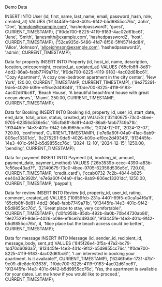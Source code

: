 Demo Data

INSERT INTO User (id, first_name, last_name, email, password_hash, role, created_at) VALUES ('913445fe-14e3-401c-9f42-b5d9855cc76c', 'John', 'Doe', 'johndoe@example.com', 'hashedpassword1', 'guest', CURRENT_TIMESTAMP), ('1f0de700-8225-4119-9183-4ac02d61bc61', 'Jane', 'Smith', 'janesmith@example.com', 'hashedpassword2', 'host', CURRENT_TIMESTAMP), ('52ce935d-5496-4fd7-8f56-5ff45714dd84', 'Alice', 'Johnson', 'alicejohnson@example.com', 'hashedpassword3', 'admin', CURRENT_TIMESTAMP);

 Data for property
INSERT INTO Property (id, host_id, name, description, location, pricepernight, created_at, updated_at) VALUES ('65cfb8ff-8d81-4dd2-86a8-fabb7749a71b', '1f0de700-8225-4119-9183-4ac02d61bc61', 'Cozy Apartment', 'A cozy one-bedroom apartment in the city center.', 'New York', 120.00, CURRENT_TIMESTAMP, CURRENT_TIMESTAMP), ('9e275291-9de5-4026-b09e-ef9ce2d49346', '1f0de700-8225-4119-9183-4ac02d61bc61', 'Beach House', 'A beautiful beachfront house with great ocean views.', 'Miami', 250.00, CURRENT_TIMESTAMP, CURRENT_TIMESTAMP);

Data for Booking
INSERT INTO Booking (id, property_id, user_id, start_date, end_date, total_price, status, created_at) VALUES ('32140675-73c0-4bee-9705-62356d536e5c', '65cfb8ff-8d81-4dd2-86a8-fabb7749a71b', '913445fe-14e3-401c-9f42-b5d9855cc76c', '2024-12-01', '2024-12-07', 720.00, 'confirmed', CURRENT_TIMESTAMP), ('e7e6a60f-04a0-41ac-9ab9-806ec13301dc', '9e275291-9de5-4026-b09e-ef9ce2d49346', '913445fe-14e3-401c-9f42-b5d9855cc76c', '2024-12-10', '2024-12-15', 1250.00, 'pending', CURRENT_TIMESTAMP);

Data for payment
INSERT INTO Payment (id, booking_id, amount, payment_date, payment_method) VALUES ('26b3539b-cccc-4390-a83b-7c56ee43ad7f', '32140675-73c0-4bee-9705-62356d536e5c', 720.00, CURRENT_TIMESTAMP, 'credit_card'), ('ccab0732-7c2b-4844-b825-ee40a33c992b', 'e7e6a60f-04a0-41ac-9ab9-806ec13301dc', 1250.00, CURRENT_TIMESTAMP, 'paypal');

Data for review
INSERT INTO Review (id, property_id, user_id, rating, comment, created_at) VALUES ('10659fcb-231a-4401-99f5-d0ca1a4f6a1f', '65cfb8ff-8d81-4dd2-86a8-fabb7749a71b', '913445fe-14e3-401c-9f42-b5d9855cc76c', 5, 'Great place to stay, very comfortable!', CURRENT_TIMESTAMP), ('d0fc958b-85db-492b-8a0b-70b44730ab86', '9e275291-9de5-4026-b09e-ef9ce2d49346', '913445fe-14e3-401c-9f42-b5d9855cc76c', 4, 'Nice place but the beach access could be better.', CURRENT_TIMESTAMP);

Data for message
INSERT INTO Message (id, sender_id, recipient_id, message_body, sent_at) VALUES ('845f26e4-3f5a-47a2-bc79-1dd70d6093a5', '913445fe-14e3-401c-9f42-b5d9855cc76c', '1f0de700-8225-4119-9183-4ac02d61bc61', 'I am interested in booking your apartment. Is it available?', CURRENT_TIMESTAMP), ('6246fb6e-1731-47b1-9e09-dfe8dcf03635', '1f0de700-8225-4119-9183-4ac02d61bc61', '913445fe-14e3-401c-9f42-b5d9855cc76c', 'Yes, the apartment is available for your dates. Let me know if you would like to proceed.', CURRENT_TIMESTAMP);
